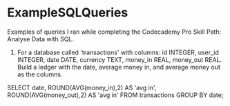 # ExampleSQLQueries
Examples of queries I ran while completing the Codecademy Pro Skill Path: Analyse Data with SQL.

1. For a database called 'transactions' with columns: id INTEGER, user_id INTEGER, date DATE, currency TEXT, money_in REAL, money_out REAL. Build a ledger with the date, average money in, and average money out as the columns.

 SELECT date, 
        ROUND(AVG(money_in),2) AS 'avg in', 
        ROUND(AVG(money_out),2) AS 'avg in' 
 FROM transactions GROUP BY date;
